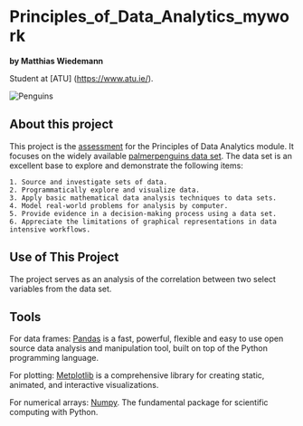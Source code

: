 # Principles_of_Data_Analytics_mywork

**by Matthias Wiedemann**

Student at [ATU] (https://www.atu.ie/).

![Penguins](https://allisonhorst.github.io/palmerpenguins/reference/figures/lter_penguins.png)


## About this project

This project is the [assessment](https://ianmcloughlin.github.io/2324_principles_of_data_analytics/) for the Principles of Data Analytics module. It focuses on the widely available [palmerpenguins data set](https://raw.githubusercontent.com/mwaskom/seaborn-data/master/penguins.csv).
The data set is an excellent base to explore and demonstrate the following items:

    1. Source and investigate sets of data.
    2. Programmatically explore and visualize data.
    3. Apply basic mathematical data analysis techniques to data sets.
    4. Model real-world problems for analysis by computer.
    5. Provide evidence in a decision-making process using a data set.
    6. Appreciate the limitations of graphical representations in data intensive workflows.


## Use of This Project

The project serves as an analysis of the correlation between two select variables from the data set. 


## Tools

For data frames: [Pandas](https://pandas.pydata.org/) is a fast, powerful, flexible and easy to use open source data analysis and manipulation tool, built on top of the Python programming language. 

For plotting: [Metplotlib](https://matplotlib.org/stable/) is a comprehensive library for creating static, animated, and interactive visualizations.

For numerical arrays: [Numpy](https://numpy.org/). The fundamental package for scientific computing with Python.